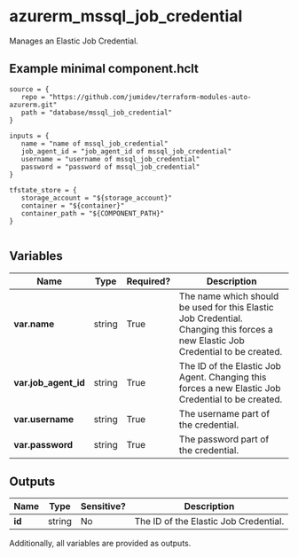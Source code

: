 # azurerm_mssql_job_credential

Manages an Elastic Job Credential.

## Example minimal component.hclt

```hcl
source = {
   repo = "https://github.com/jumidev/terraform-modules-auto-azurerm.git" 
   path = "database/mssql_job_credential" 
}

inputs = {
   name = "name of mssql_job_credential" 
   job_agent_id = "job_agent_id of mssql_job_credential" 
   username = "username of mssql_job_credential" 
   password = "password of mssql_job_credential" 
}

tfstate_store = {
   storage_account = "${storage_account}" 
   container = "${container}" 
   container_path = "${COMPONENT_PATH}" 
}


```

## Variables

| Name | Type | Required? |  Description |
| ---- | ---- | --------- |  ----------- |
| **var.name** | string | True | The name which should be used for this Elastic Job Credential. Changing this forces a new Elastic Job Credential to be created. | 
| **var.job_agent_id** | string | True | The ID of the Elastic Job Agent. Changing this forces a new Elastic Job Credential to be created. | 
| **var.username** | string | True | The username part of the credential. | 
| **var.password** | string | True | The password part of the credential. | 



## Outputs

| Name | Type | Sensitive? | Description |
| ---- | ---- | --------- | --------- |
| **id** | string | No  | The ID of the Elastic Job Credential. | 

Additionally, all variables are provided as outputs.
